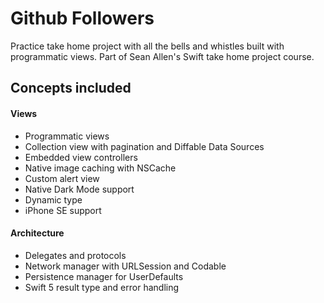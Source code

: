 # Github Followers
Practice take home project with all the bells and whistles built with programmatic views. Part of Sean Allen's Swift take home project course.

## Concepts included

#### Views
- Programmatic views
- Collection view with pagination and Diffable Data Sources
- Embedded view controllers
- Native image caching with NSCache
- Custom alert view
- Native Dark Mode support
- Dynamic type
- iPhone SE support

#### Architecture
- Delegates and protocols
- Network manager with URLSession and Codable
- Persistence manager for UserDefaults
- Swift 5 result type and error handling
